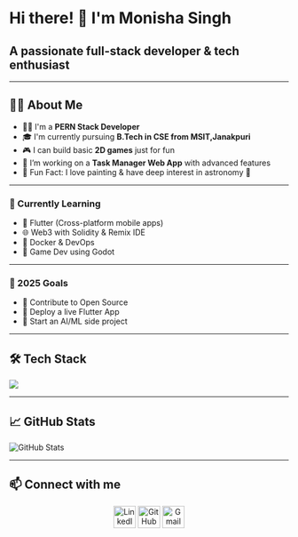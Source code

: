 # Hi there! 👋 I'm Monisha Singh  
## A passionate full-stack developer & tech enthusiast

---

## 👩‍💻 About Me

- 👩‍💻 I'm a **PERN Stack Developer**
- 🎓 I'm currently pursuing **B.Tech in CSE from MSIT,Janakpuri**  
- 🎮 I can build basic **2D games** just for fun
- 🔭 I’m working on a **Task Manager Web App** with advanced features
- 🎨 Fun Fact: I love painting & have deep interest in astronomy 🌌  

---

### 🧠 Currently Learning

- 📱 Flutter (Cross-platform mobile apps)
- 🌐 Web3 with Solidity & Remix IDE
- 🐳 Docker & DevOps
- 👾 Game Dev using Godot

---

### 🎯 2025 Goals

- 🧩 Contribute to Open Source
- 🚀 Deploy a live Flutter App
- 🤖 Start an AI/ML side project

---

## 🛠️ Tech Stack
<p>
  <img src="https://skillicons.dev/icons?i=html,css,bootstrap,react,nextjs,nodejs,express,postgres,python,flutter,git,github,godot,solidity&perline=8" />
</p>

---

## 📈 GitHub Stats

![GitHub Stats](https://github-readme-stats.vercel.app/api?username=monalisa-singh&show_icons=true&theme=radical)

---

## 📫 Connect with me

<p align="center" style="text-decoration:none">
  <a href="https://www.linkedin.com/in/monisha-singh-tech/" target="_blank" style="text-decoration:none">
    <img src="https://cdn.jsdelivr.net/gh/devicons/devicon/icons/linkedin/linkedin-original.svg" width="40" alt="LinkedIn" />
  </a>
  <a href="https://github.com/MONISHA2876" target="_blank" style="text-decoration:none">
    <img src="https://img.icons8.com/ios-filled/50/ffffff/github.png" width="40" alt="GitHub" />
  </a>
  <a href="mailto:monishasingh06@gmail.com" target="_blank" style="text-decoration:none">
    <img src="https://img.icons8.com/color/48/000000/gmail--v1.png" width="40" alt="Gmail" />
  </a>
</p>
